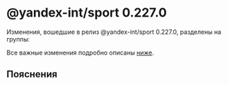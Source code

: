 # @yandex-int/sport 0.227.0

<!-- ЧЕЛОВЕЧЕСКОЕ ВСТУПЛЕНИЕ -->

Изменения, вошедшие в релиз @yandex-int/sport 0.227.0, разделены на группы:

Все важные изменения подробно описаны [ниже](#Пояснения).

## Пояснения

